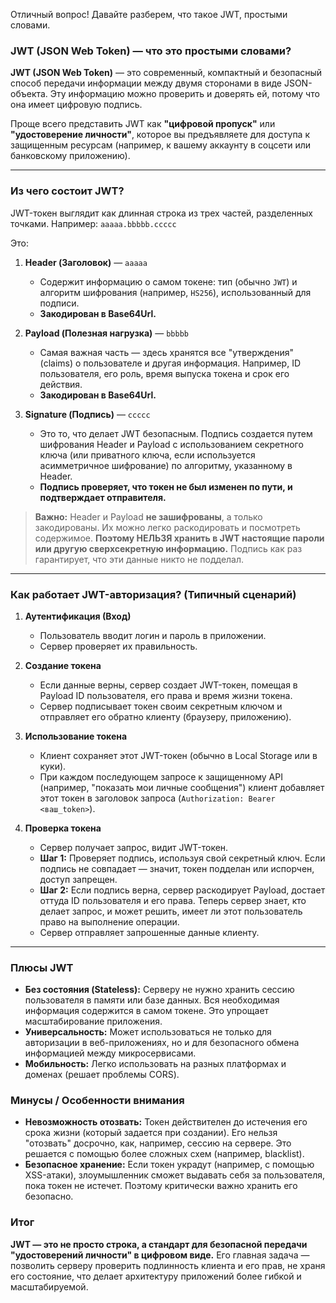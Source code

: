
Отличный вопрос! Давайте разберем, что такое JWT, простыми словами.

### JWT (JSON Web Token) — что это простыми словами?

**JWT (JSON Web Token)** — это современный, компактный и безопасный способ передачи информации между двумя сторонами в виде JSON-объекта. Эту информацию можно проверить и доверять ей, потому что она имеет цифровую подпись.

Проще всего представить JWT как **"цифровой пропуск"** или **"удостоверение личности"**, которое вы предъявляете для доступа к защищенным ресурсам (например, к вашему аккаунту в соцсети или банковскому приложению).

---

### Из чего состоит JWT?

JWT-токен выглядит как длинная строка из трех частей, разделенных точками. Например:
`aaaaa.bbbbb.ccccc`

Это:
1.  **Header (Заголовок)** — `aaaaa`
    *   Содержит информацию о самом токене: тип (обычно `JWT`) и алгоритм шифрования (например, `HS256`), использованный для подписи.
    *   **Закодирован в Base64Url.**

2.  **Payload (Полезная нагрузка)** — `bbbbb`
    *   Самая важная часть — здесь хранятся все "утверждения" (claims) о пользователе и другая информация. Например, ID пользователя, его роль, время выпуска токена и срок его действия.
    *   **Закодирован в Base64Url.**

3.  **Signature (Подпись)** — `ccccc`
    *   Это то, что делает JWT безопасным. Подпись создается путем шифрования Header и Payload с использованием секретного ключа (или приватного ключа, если используется асимметричное шифрование) по алгоритму, указанному в Header.
    *   **Подпись проверяет, что токен не был изменен по пути, и подтверждает отправителя.**

> **Важно:** Header и Payload **не зашифрованы**, а только закодированы. Их можно легко раскодировать и посмотреть содержимое. **Поэтому НЕЛЬЗЯ хранить в JWT настоящие пароли или другую сверхсекретную информацию.** Подпись как раз гарантирует, что эти данные никто не подделал.

---

### Как работает JWT-авторизация? (Типичный сценарий)

1.  **Аутентификация (Вход)**
    *   Пользователь вводит логин и пароль в приложении.
    *   Сервер проверяет их правильность.

2.  **Создание токена**
    *   Если данные верны, сервер создает JWT-токен, помещая в Payload ID пользователя, его права и время жизни токена.
    *   Сервер подписывает токен своим секретным ключом и отправляет его обратно клиенту (браузеру, приложению).

3.  **Использование токена**
    *   Клиент сохраняет этот JWT-токен (обычно в Local Storage или в куки).
    *   При каждом последующем запросе к защищенному API (например, "показать мои личные сообщения") клиент добавляет этот токен в заголовок запроса (`Authorization: Bearer <ваш_token>`).

4.  **Проверка токена**
    *   Сервер получает запрос, видит JWT-токен.
    *   **Шаг 1:** Проверяет подпись, используя свой секретный ключ. Если подпись не совпадает — значит, токен подделан или испорчен, доступ запрещен.
    *   **Шаг 2:** Если подпись верна, сервер раскодирует Payload, достает оттуда ID пользователя и его права. Теперь сервер знает, кто делает запрос, и может решить, имеет ли этот пользователь право на выполнение операции.
    *   Сервер отправляет запрошенные данные клиенту.

---

### Плюсы JWT

*   **Без состояния (Stateless):** Серверу не нужно хранить сессию пользователя в памяти или базе данных. Вся необходимая информация содержится в самом токене. Это упрощает масштабирование приложения.
*   **Универсальность:** Может использоваться не только для авторизации в веб-приложениях, но и для безопасного обмена информацией между микросервисами.
*   **Мобильность:** Легко использовать на разных платформах и доменах (решает проблемы CORS).

### Минусы / Особенности внимания

*   **Невозможность отозвать:** Токен действителен до истечения его срока жизни (который задается при создании). Его нельзя "отозвать" досрочно, как, например, сессию на сервере. Это решается с помощью более сложных схем (например, blacklist).
*   **Безопасное хранение:** Если токен украдут (например, с помощью XSS-атаки), злоумышленник сможет выдавать себя за пользователя, пока токен не истечет. Поэтому критически важно хранить его безопасно.

### Итог

**JWT — это не просто строка, а стандарт для безопасной передачи "удостоверений личности" в цифровом виде.** Его главная задача — позволить серверу проверить подлинность клиента и его прав, не храня его состояние, что делает архитектуру приложений более гибкой и масштабируемой.
<!--stackedit_data:
eyJoaXN0b3J5IjpbLTEzMTAyNDI2OTNdfQ==
-->
